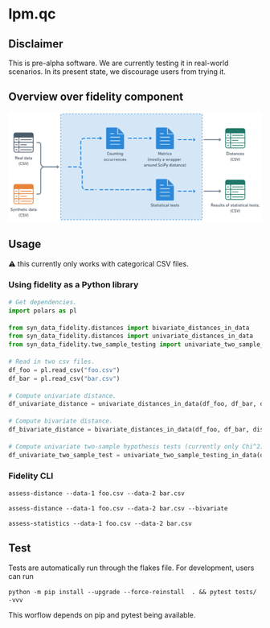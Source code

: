 # lpm.qc

## Disclaimer
This is pre-alpha software. We are currently testing it in real-world scenarios. In its present state, we discourage users from trying it.

## Overview over fidelity component

![schematic](images/fidelity-schematic.png)

## Usage

:warning: this currently only works with categorical CSV files.

### Using fidelity as a Python library

```python
# Get dependencies.
import polars as pl

from syn_data_fidelity.distances import bivariate_distances_in_data
from syn_data_fidelity.distances import univariate_distances_in_data
from syn_data_fidelity.two_sample_testing import univariate_two_sample_testing_in_data

# Read in two csv files.
df_foo = pl.read_csv("foo.csv")
df_bar = pl.read_csv("bar.csv")

# Compute univariate distance.
df_univariate_distance = univariate_distances_in_data(df_foo, df_bar, distance_metric="tvd")

# Compute bivariate distance.
df_bivariate_distance = bivariate_distances_in_data(df_foo, df_bar, distance_metric="tvd")

# Compute univariate two-sample hypothesis tests (currently only Chi^2).
df_univariate_two_sample_test = univariate_two_sample_testing_in_data(df_foo, df_bar)
```

### Fidelity CLI

```shell
assess-distance --data-1 foo.csv --data-2 bar.csv
```

```shell
assess-distance --data-1 foo.csv --data-2 bar.csv --bivariate
```

```shell
assess-statistics --data-1 foo.csv --data-2 bar.csv 
```

## Test

Tests are automatically run through the flakes file. For development,
users can run
```shell
python -m pip install --upgrade --force-reinstall  . && pytest tests/ -vvv
```
This worflow depends on pip and pytest being available.
